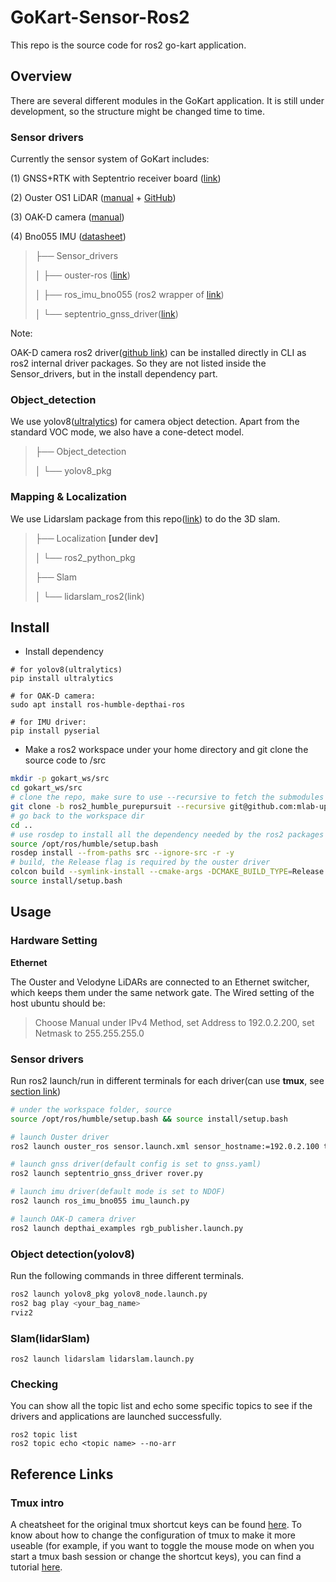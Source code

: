 # GoKart-Sensor-Ros2

This repo is the source code for ros2 go-kart application.



## Overview

There are several different modules in the GoKart application. It is still under development, so the structure  might be changed time to time.

### Sensor drivers

Currently the sensor system of GoKart includes:

(1) GNSS+RTK with Septentrio receiver board ([link](https://drive.google.com/drive/folders/1cNY-N6_Q-Gh8M3gbirDXrJNdaiElLbfh?usp=share_link))

(2) Ouster OS1 LiDAR ([manual](https://data.ouster.io/downloads/software-user-manual/software-user-manual-v2p0.pdf) + [GitHub](www.google.com))

(3) OAK-D camera ([manual](https://docs.luxonis.com/projects/hardware/en/latest/pages/BW1098OAK.html))

(4) Bno055 IMU ([datasheet](https://cdn-shop.adafruit.com/datasheets/BST_BNO055_DS000_12.pdf))

> ├── Sensor_drivers
>
> │   ├── ouster-ros ([link](https://github.com/ouster-lidar/ouster-ros/tree/ros2-foxy))
>
> │   ├── ros_imu_bno055 (ros2 wrapper of [link]())
>
> │   └── septentrio_gnss_driver([link]())

Note:  

OAK-D camera ros2 driver([github link](https://github.com/luxonis/depthai-ros)) can be installed directly in CLI as ros2 internal driver packages. So they are not listed inside the Sensor_drivers, but in the install dependency part.



### Object_detection

We use yolov8([ultralytics](https://docs.ultralytics.com/)) for camera object detection. Apart from the standard VOC mode, we also have a cone-detect model.

> ├── Object_detection
>
> │   └── yolov8_pkg



### Mapping & Localization

We use Lidarslam package from this repo([link](https://github.com/rsasaki0109/lidarslam_ros2)) to do the 3D slam. 

> ├── Localization **[under dev]**
>
> │   └── ros2_python_pkg
>
> ├── Slam
>
> │   └── lidarslam_ros2(link)



## Install

- Install dependency

```
# for yolov8(ultralytics)
pip install ultralytics

# for OAK-D camera:
sudo apt install ros-humble-depthai-ros

# for IMU driver:
pip install pyserial
```



- Make a ros2 workspace under your home directory and git clone the source code to /src

```bash
mkdir -p gokart_ws/src
cd gokart_ws/src
# clone the repo, make sure to use --recursive to fetch the submodules
git clone -b ros2_humble_purepursuit --recursive git@github.com:mlab-upenn/gokart-sensor.git
# go back to the workspace dir
cd ..
# use rosdep to install all the dependency needed by the ros2 packages
source /opt/ros/humble/setup.bash
rosdep install --from-paths src --ignore-src -r -y
# build, the Release flag is required by the ouster driver
colcon build --symlink-install --cmake-args -DCMAKE_BUILD_TYPE=Release
source install/setup.bash
```



## Usage

### Hardware Setting

**Ethernet**

The Ouster and Velodyne LiDARs are connected to an Ethernet switcher, which keeps them under the same network gate. The Wired setting of the host ubuntu should be:

> Choose Manual under IPv4 Method, set Address to 192.0.2.200, set Netmask to 255.255.255.0



### Sensor drivers

Run ros2 launch/run in different terminals for each driver(can use **tmux**, see [section link](#tmux-intro))

```bash
# under the workspace folder, source
source /opt/ros/humble/setup.bash && source install/setup.bash

# launch Ouster driver
ros2 launch ouster_ros sensor.launch.xml sensor_hostname:=192.0.2.100 timestamp_mode:=TIME_FROM_ROS_TIME

# launch gnss driver(default config is set to gnss.yaml)
ros2 launch septentrio_gnss_driver rover.py

# launch imu driver(default mode is set to NDOF)
ros2 launch ros_imu_bno055 imu_launch.py

# launch OAK-D camera driver
ros2 launch depthai_examples rgb_publisher.launch.py
```

### Object detection(yolov8)

Run the following commands in three different terminals.

```bash
ros2 launch yolov8_pkg yolov8_node.launch.py
ros2 bag play <your_bag_name>
rviz2
```

### Slam(lidarSlam)

```
ros2 launch lidarslam lidarslam.launch.py
```


### Checking
You can show all the topic list and echo some specific topics to see if the drivers and applications are launched successfully.
```
ros2 topic list
ros2 topic echo <topic name> --no-arr
```



## Reference Links

### Tmux intro

A cheatsheet for the original tmux shortcut keys can be found [here](https://tmuxcheatsheet.com/). To know about how to change the configuration of tmux to make it more  useable (for example, if you want to toggle the mouse mode on when you  start a tmux bash session or change the shortcut keys), you can find a  tutorial [here](https://www.hamvocke.com/blog/a-guide-to-customizing-your-tmux-conf/).

